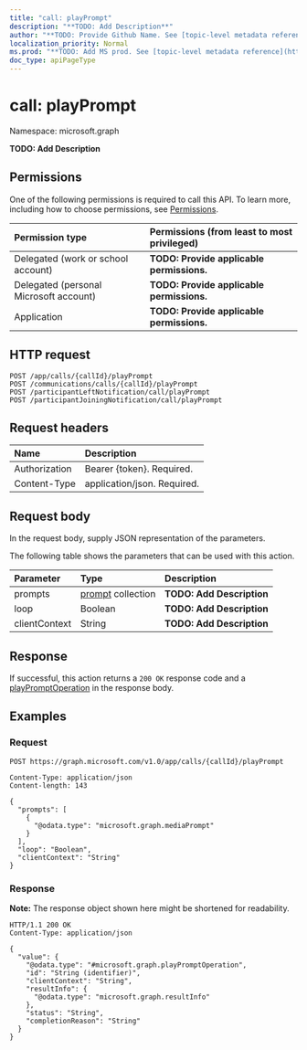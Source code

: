```yaml
---
title: "call: playPrompt"
description: "**TODO: Add Description**"
author: "**TODO: Provide Github Name. See [topic-level metadata reference](https://msgo.azurewebsites.net/add/document/guidelines/metadata.html#topic-level-metadata)**"
localization_priority: Normal
ms.prod: "**TODO: Add MS prod. See [topic-level metadata reference](https://msgo.azurewebsites.net/add/document/guidelines/metadata.html#topic-level-metadata)**"
doc_type: apiPageType
---
```


# call: playPrompt
Namespace: microsoft.graph



**TODO: Add Description**

## Permissions
One of the following permissions is required to call this API. To learn more, including how to choose permissions, see [Permissions](/graph/permissions-reference).

|Permission type|Permissions (from least to most privileged)|
|:---|:---|
|Delegated (work or school account)|**TODO: Provide applicable permissions.**|
|Delegated (personal Microsoft account)|**TODO: Provide applicable permissions.**|
|Application|**TODO: Provide applicable permissions.**|

## HTTP request

<!-- {
  "blockType": "ignored"
}
-->
``` http
POST /app/calls/{callId}/playPrompt
POST /communications/calls/{callId}/playPrompt
POST /participantLeftNotification/call/playPrompt
POST /participantJoiningNotification/call/playPrompt
```

## Request headers
|Name|Description|
|:---|:---|
|Authorization|Bearer {token}. Required.|
|Content-Type|application/json. Required.|

## Request body
In the request body, supply JSON representation of the parameters.

The following table shows the parameters that can be used with this action.

|Parameter|Type|Description|
|:---|:---|:---|
|prompts|[prompt](../resources/prompt.md) collection|**TODO: Add Description**|
|loop|Boolean|**TODO: Add Description**|
|clientContext|String|**TODO: Add Description**|



## Response

If successful, this action returns a `200 OK` response code and a [playPromptOperation](../resources/playpromptoperation.md) in the response body.

## Examples

### Request
<!-- {
  "blockType": "request",
  "name": "call_playprompt"
}
-->
``` http
POST https://graph.microsoft.com/v1.0/app/calls/{callId}/playPrompt

Content-Type: application/json
Content-length: 143

{
  "prompts": [
    {
      "@odata.type": "microsoft.graph.mediaPrompt"
    }
  ],
  "loop": "Boolean",
  "clientContext": "String"
}
```


### Response
**Note:** The response object shown here might be shortened for readability.
<!-- {
  "blockType": "response",
  "truncated": true,
  "@odata.type": "microsoft.graph.playPromptOperation"
}
-->
``` http
HTTP/1.1 200 OK
Content-Type: application/json

{
  "value": {
    "@odata.type": "#microsoft.graph.playPromptOperation",
    "id": "String (identifier)",
    "clientContext": "String",
    "resultInfo": {
      "@odata.type": "microsoft.graph.resultInfo"
    },
    "status": "String",
    "completionReason": "String"
  }
}
```

